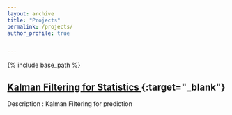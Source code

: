 ```yaml
---
layout: archive
title: "Projects"
permalink: /projects/
author_profile: true


---
```


{% include base_path %}

## [Kalman Filtering for Statistics ](https://github.com/chaitanyaviriyala/Kalman_Filtering){:target="_blank"}

Description : Kalman Filtering for prediction


